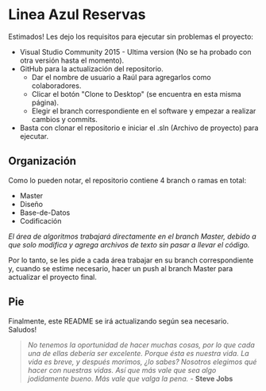 # Linea Azul Reservas

Estimados!
Les dejo los requisitos para ejecutar sin problemas el proyecto:
  * Visual Studio Community 2015 - Ultima version (No se ha probado con otra versión hasta el momento).
  * GitHub para la actualización del repositorio.
    - Dar el nombre de usuario a Raúl para agregarlos como colaboradores.
    - Clicar el botón "Clone to Desktop" (se encuentra en esta misma página).
    - Elegir el branch correspondiente en el software y empezar a realizar cambios y commits.
  * Basta con clonar el repositorio e iniciar el .sln (Archivo de proyecto) para ejecutar.
  
## Organización

Como lo pueden notar, el repositorio contiene 4 branch o ramas en total:
  * Master
  * Diseño
  * Base-de-Datos
  * Codificación

*El área de algoritmos trabajará directamente en el branch Master, debido a que solo modifica y agrega archivos de texto sin pasar a llevar el código.*

Por lo tanto, se les pide a cada área trabajar en su branch correspondiente y, cuando se estime necesario, hacer un push al branch Master para actualizar el proyecto final.

## Pie

Finalmente, este README se irá actualizando según sea necesario.
Saludos!

>*No tenemos la oportunidad de hacer muchas cosas, por lo que cada una de ellas debería ser excelente. Porque ésta es nuestra vida. La vida es breve, y después morimos, ¿lo sabes? Nosotros elegimos qué hacer con nuestras vidas. Así que más vale que sea algo jodidamente bueno. Más vale que valga la pena.* - **Steve Jobs**
